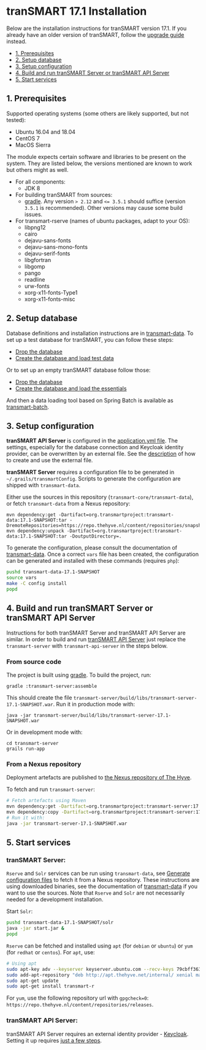 # tranSMART 17.1 Installation

Below are the installation instructions for tranSMART version 17.1. If you already have an older version of tranSMART, follow the [upgrade guide](upgrade.md) instead.

  * [1. Prerequisites](#1-prerequisites)
  * [2. Setup database](#2-setup-database)
  * [3. Setup configuration](#3-setup-configuration)
  * [4. Build and run tranSMART Server or tranSMART API Server](#4-build-and-run-transmart-server-or-transmart-api-server)
  * [5. Start services](#5-start-services)


## 1. Prerequisites

Supported operating systems (some others are likely supported, but not tested):
* Ubuntu 16.04 and 18.04
* CentOS 7
* MacOS Sierra

The module expects certain software and libraries to be present on the system.
They are listed below, the versions mentioned are known to work but others might
as well.

* For all components:
    * JDK 8
* For building tranSMART from sources:    
    * [gradle](https://gradle.org). Any version `> 2.12` and `<= 3.5.1` should suffice (version `3.5.1` is recommended). Other versions may cause some build issues.
* For transmart-rserve (names of ubuntu packages, adapt to your OS):
    * libpng12
    * cairo
    * dejavu-sans-fonts
    * dejavu-sans-mono-fonts
    * dejavu-serif-fonts
    * libgfortran
    * libgomp
    * pango
    * readline
    * urw-fonts
    * xorg-x11-fonts-Type1
    * xorg-x11-fonts-misc


## 2. Setup database

Database definitions and installation instructions are in [transmart-data](../transmart-data). 
To set up a test database for tranSMART, you can follow these steps:
* [Drop the database](../transmart-data#drop-the-database)
* [Create the database and load test data](../transmart-data#create-the-database-and-load-test-data)
 
Or to set up an empty tranSMART database follow those:
* [Drop the database](../transmart-data#drop-the-database)
* [Create the database and load the essentials](../transmart-data#create-the-database-and-load-the-essentials)
 
And then a data loading tool based on Spring Batch is available as [transmart-batch](../transmart-batch).


## 3. Setup configuration

**tranSMART API Server** is configured in the [application.yml file](../transmart-api-server/grails-app/conf/application.yml). The settings, especially for the database connection and Keycloak identity provider, can be overwritten by an external file. See the [description](../transmart-api-server#configure-transmart-to-accept-tokens-from-keycloak) of how to create and use the external file.


**tranSMART Server** requires a configuration file to be generated in `~/.grails/transmartConfig`.
Scripts to generate the configuration are shipped with
`transmart-data`.

Either use the sources in this repository (`transmart-core/transmart-data`),
or fetch `transmart-data` from a Nexus repository:
```
mvn dependency:get -Dartifact=org.transmartproject:transmart-data:17.1-SNAPSHOT:tar -DremoteRepositories=https://repo.thehyve.nl/content/repositories/snapshots/
mvn dependency:unpack -Dartifact=org.transmartproject:transmart-data:17.1-SNAPSHOT:tar -DoutputDirectory=.
```
To generate the configuration, please consult the documentation of [transmart-data](../transmart-data).
Once a correct `vars` file has been created, the configuration can be generated and installed
with these commands (requires `php`):
```bash
pushd transmart-data-17.1-SNAPSHOT
source vars
make -C config install
popd
```


## 4. Build and run tranSMART Server or tranSMART API Server

Instructions for both tranSMART Server and tranSMART API Server are similar. In order to build and run [tranSMART API Server](../transmart-api-server) just replace the `transmart-server` with `transmart-api-server` in the steps below.

### From source code

The project is built using [gradle](https://gradle.org).
To build the project, run:
```
gradle :transmart-server:assemble
```
This should create the file `transmart-server/build/libs/transmart-server-17.1-SNAPSHOT.war`.
Run it in production mode with:
```
java -jar transmart-server/build/libs/transmart-server-17.1-SNAPSHOT.war
```
Or in development mode with:
```
cd transmart-server
grails run-app
```

### From a Nexus repository

Deployment artefacts are published to [the Nexus repository of The Hyve](https://repo.thehyve.nl/).

To fetch and run `transmart-server`:
```bash
# Fetch artefacts using Maven
mvn dependency:get -Dartifact=org.transmartproject:transmart-server:17.1-SNAPSHOT:war -DremoteRepositories=https://repo.thehyve.nl/content/repositories/snapshots/,https://repo.grails.org/grails/core
mvn dependency:copy -Dartifact=org.transmartproject:transmart-server:17.1-SNAPSHOT:war -DoutputDirectory=.
# Run it with:
java -jar transmart-server-17.1-SNAPSHOT.war
```


## 5. Start services

### tranSMART Server:

`Rserve` and `Solr` services can be run using `transmart-data`, see [Generate configuration files](#3-generate-configuration-files)
to fetch it from a Nexus repository. 
These instructions are using downloaded binaries, see the documentation of [transmart-data](../transmart-data) if you want 
to use the sources. 
Note that `Rserve` and `Solr` are not necessarily needed for a development installation.

Start `Solr`:
```bash
pushd transmart-data-17.1-SNAPSHOT/solr
java -jar start.jar &
popd
```

`Rserve` can be fetched and installed using `apt` (for `debian` or `ubuntu`) or `yum` (for `redhat` or `centos`).
For `apt`, use:
```bash
# Using apt
sudo apt-key adv --keyserver keyserver.ubuntu.com --recv-keys 79cbff36340878cfb6a09bbecf5b7bd93375da21
sudo add-apt-repository "deb http://apt.thehyve.net/internal/ xenial main"
sudo apt-get update
sudo apt-get install transmart-r
```
For `yum`, use the following repository url with `gpgcheck=0`: `https://repo.thehyve.nl/content/repositories/releases`.

### tranSMART API Server:

tranSMART API Server requires an external identity provider - [Keycloak](https://www.keycloak.org/). Setting it up requires [just a few steps](.../transmart-api-server#how-to-set-up-authentication-for-the-api-server).
